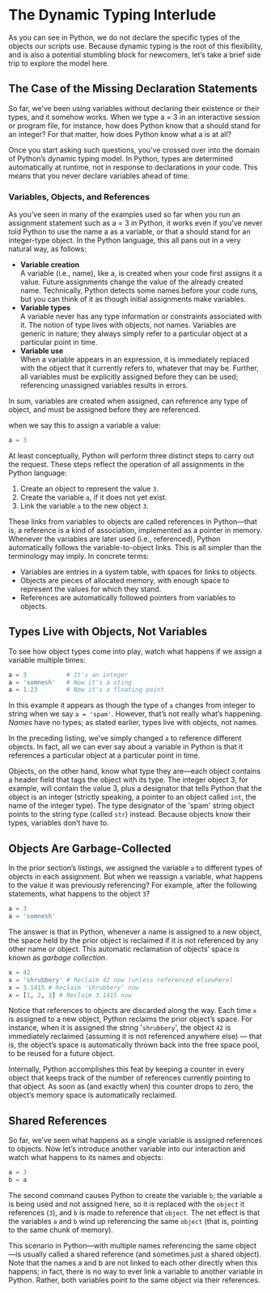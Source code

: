 
# The Dynamic Typing Interlude

As you can see in Python, we do not declare the specific types of the objects our scripts use. Because dynamic typing is the root of this flexibility, and is also a potential stumbling block for newcomers, let’s take a brief side trip to explore the model here.

## The Case of the Missing Declaration Statements

So far, we’ve been using variables without declaring their existence or their types, and it somehow works. When we type a = 3 in an interactive session or program file, for instance, how does Python know that a should stand for an integer? For that matter, how does Python know what a is at all?  

Once you start asking such questions, you’ve crossed over into the domain of Python’s dynamic typing model. In Python, types are determined automatically at runtime, not in response to declarations in your code. This means that you never declare variables ahead of time.  

### Variables, Objects, and References

As you’ve seen in many of the examples used so far when you run an assignment statement such as a = 3 in Python, it works even if you’ve never told Python to use the name a as a variable, or that a should stand for an integer-type object. In the Python language, this all pans out in a very natural way, as follows:

- **Variable creation**  
A variable (i.e., name), like a, is created when your code first assigns it a value. Future assignments change the value of the already created name. Technically, Python detects some names before your code runs, but you can think of it as though initial assignments make variables.  
- **Variable types**  
A variable never has any type information or constraints associated with it. The notion of type lives with objects, not names. Variables are generic in nature; they always simply refer to a particular object at a particular point in time.  
- **Variable use**  
When a variable appears in an expression, it is immediately replaced with the object that it currently refers to, whatever that may be. Further, all variables must be explicitly assigned before they can be used; referencing unassigned variables results in errors.  

In sum, variables are created when assigned, can reference any type of object, and must be assigned before they are referenced.  

when we say this to assign a variable a value:

```py
a = 3
```
At least conceptually, Python will perform three distinct steps to carry out the request. These steps reflect the operation of all assignments in the Python language:

1. Create an object to represent the value `3`.
2. Create the variable `a`, if it does not yet exist.
3. Link the variable `a` to the new object `3`.

These links from variables to objects are called references in Python—that is, a reference is a kind of association, implemented as a pointer in memory. Whenever the variables are later used (i.e., referenced), Python automatically follows the variable-to-object links. This is all simpler than the terminology may imply. In concrete terms:

- Variables are entries in a system table, with spaces for links to objects.
- Objects are pieces of allocated memory, with enough space to represent the values for which they stand.
- References are automatically followed pointers from variables to objects.  

## Types Live with Objects, Not Variables

To see how object types come into play, watch what happens if we assign a variable multiple times:

```py
a = 3           # It's an integer
a = 'somnesh'   # Now it's a sting
a = 1.23        # Now it's a floating point
```

In this example it appears as though the type of `a` changes from integer to string when we say `a = 'spam'`. However, that’s not really what’s happening. *Names* have no types; as stated earlier, types live with objects, not names.  

In the preceding listing, we’ve simply changed `a` to reference different objects. In fact, all we can ever say about a variable in Python is that it references a particular object at a particular point in time.

Objects, on the other hand, know what type they are—each object contains a header field that tags the object with its type. The integer object 3, for example, will contain the value 3, plus a designator that tells Python that the object is an integer (strictly speaking, a pointer to an object called `int`, the name of the integer type). The type designator of the 'spam' string object points to the string type (called `str`) instead. Because objects know their types, variables don’t have to.  

## Objects Are Garbage-Collected

In the prior section’s listings, we assigned the variable `a` to different types of objects in each assignment. But when we reassign `a` variable, what happens to the value it was previously referencing? For example, after the following statements, what happens to the object `3`?

```py
a = 3
a = 'somnesh'
```

The answer is that in Python, whenever a name is assigned to a new object, the space held by the prior object is reclaimed if it is not referenced by any other name or object. This automatic reclamation of objects’ space is known as *garbage collection*.

```py
x = 42
x = 'shrubbery' # Reclaim 42 now (unless referenced elsewhere)
x = 3.1415 # Reclaim 'shrubbery' now
x = [1, 2, 3] # Reclaim 3.1415 now
```
Notice that references to objects are discarded along the way. Each time `x` is assigned to a new object, Python reclaims the prior object’s space. For instance, when it is assigned the string '`shrubbery`', the object `42` is immediately reclaimed (assuming it is not referenced anywhere else) — that is, the object’s space is automatically thrown back into the free space pool, to be reused for a future object.  

Internally, Python accomplishes this feat by keeping a counter in every object that keeps track of the number of references currently pointing to that object. As soon as (and exactly when) this counter drops to zero, the object’s memory space is automatically reclaimed.  

## Shared References

So far, we’ve seen what happens as a single variable is assigned references to objects. Now let’s introduce another variable into our interaction and watch what happens to its names and objects:

```py
a = 3
b = a

```

The second command causes Python to create the variable `b`; the variable a is being used and not assigned here, so it is replaced with the `object` it references (`3`), and `b` is made to reference that `object`. The net effect is that the variables `a` and `b` wind up referencing the same `object` (that is, pointing to the same chunk of memory).  

This scenario in Python—with multiple names referencing the same object—is usually called a shared reference (and sometimes just a shared object). Note that the names a and b are not linked to each other directly when this happens; in fact, there is no way to ever link a variable to another variable in Python. Rather, both variables point to the same object via their references.
